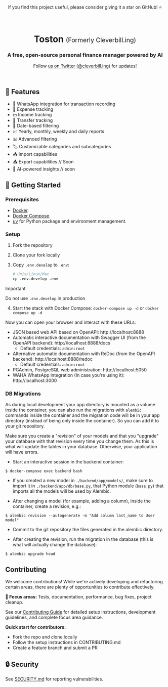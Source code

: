 <p align="center">
  <p align="center">If you find this project useful, please consider giving it a star on GitHub! ⭐</p>
</p>

<br/>

<p align="center">
  <h1 align="center">Toston <span style="font-size: 0.7em; font-weight: normal;">(Formerly Cleverbill.ing)</span></h1>
  <h3 align="center">A free, open-source personal finance manager powered by AI</h3>
  <p align="center">Follow <a href="https://twitter.com/@cleverbilling">us on Twitter (@cleverbill.ing)</a> for updates!</p>
</p>

<br/>

## 🌟 Features

- 💬 WhatsApp integration for transaction recording
- 💸 Expense tracking
- 💵 Income tracking
- 🔄 Transfer tracking
- 📅 Date-based filtering
- 📈 Yearly, monthly, weekly and daily reports
- 📊 Advanced filtering
- 🏷️ Customizable categories and subcategories
- 📥 Import capabilities
- 📤 Export capabilities // Soon
- 🤖 AI-powered insights // soon

## 🚀 Getting Started

### Prerequisites

- [Docker](https://www.docker.com/).
- [Docker Compose](https://docs.docker.com/compose/install/).
- [uv](https://github.com/astral-sh/uv) for Python package and environment management.

### Setup

1. Fork the repository
2. Clone your fork locally
3. Copy `.env.develop` to `.env`:

   ```bash
   # Unix/Linux/Mac
   cp .env.develop .env
   ```

> [!IMPORTANT]
> Do not use `.env.develop` in production

4. Start the stack with Docker Compose: `docker-compose up -d` or `docker compose up -d`

Now you can open your browser and interact with these URLs:

- JSON based web API based on OpenAPI: http://localhost:8888
- Automatic interactive documentation with Swagger UI (from the OpenAPI backend): http://localhost:8888/docs
  - Default credentials: `admin:root`
- Alternative automatic documentation with ReDoc (from the OpenAPI backend): http://localhost:8888/redoc
  - Default credentials: `admin:root`
- PGAdmin, PostgreSQL web administration: http://localhost:5050
- WAHA WhatsApp integration (In case you're using it): http://localhost:3000

### DB Migrations

As during local development your app directory is mounted as a volume inside the container, you can also run the migrations with `alembic` commands inside the container and the migration code will be in your app directory (instead of being only inside the container). So you can add it to your git repository.

Make sure you create a "revision" of your models and that you "upgrade" your database with that revision every time you change them. As this is what will update the tables in your database. Otherwise, your application will have errors.

- Start an interactive session in the backend container:

```console
$ docker-compose exec backend bash
```

- If you created a new model in `./backend/app/models/`, make sure to import it in `./backend/app/db/base.py`, that Python module (`base.py`) that imports all the models will be used by Alembic.

- After changing a model (for example, adding a column), inside the container, create a revision, e.g.:

```console
$ alembic revision --autogenerate -m "Add column last_name to User model"
```

- Commit to the git repository the files generated in the alembic directory.

- After creating the revision, run the migration in the database (this is what will actually change the database):

```console
$ alembic upgrade head
```

## Contributing

We welcome contributions! While we're actively developing and refactoring certain areas, there are plenty of opportunities to contribute effectively.

**🎯 Focus areas:** Tests, documentation, performance, bug fixes, project cleanup.

See our [Contributing Guide](.github/CONTRIBUTING.md) for detailed setup instructions, development guidelines, and complete focus area guidance.

**Quick start for contributors:**

- Fork the repo and clone locally
- Follow the setup instructions in CONTRIBUTING.md
- Create a feature branch and submit a PR

## 🔒 Security

See [SECURITY.md](.github/SECURITY.md) for reporting vulnerabilities.

